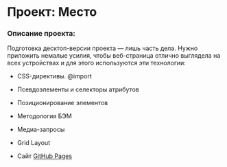 # Проект: Место

### Описание проекта: 
Подготовка десктоп-версии проекта — лишь часть дела. Нужно приложить немалые усилия, чтобы веб-страница отлично выглядела на всех устройствах и для этого используются эти технологии:

* CSS-директивы. @import
* Псевдоэлементы и селекторы атрибутов
* Позиционирование элементов
* Методология БЭМ
* Медиа-запросы
* Grid Layout


* Сайт [GitHub Pages](https://maxtish.github.io/mesto-project/)
